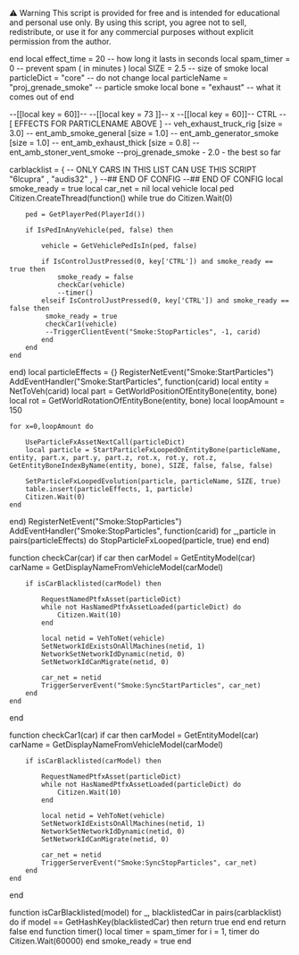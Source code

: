 ⚠️ Warning
This script is provided for free and is intended for educational and personal use only. By using this script, you agree not to sell, redistribute, or use it for any commercial purposes without explicit permission from the author.

end
local effect_time = 20   -- how long it lasts in seconds
local spam_timer = 0    -- prevent spam ( in minutes )
local SIZE = 2.5        -- size of smoke 
local particleDict = "core" -- do not change
local particleName = "proj_grenade_smoke" -- particle smoke
local bone = "exhaust" -- what it comes out of 
end



--[[local key = 60]]--
--[[local key = 73 ]]-- x
--[[local key = 60]]-- CTRL
-- [ EFFECTS FOR PARTICLENAME ABOVE ]
-- veh_exhaust_truck_rig [size = 3.0]
-- ent_amb_smoke_general [size = 1.0]
-- ent_amb_generator_smoke [size = 1.0]
-- ent_amb_exhaust_thick [size = 0.8]
-- ent_amb_stoner_vent_smoke
--proj_grenade_smoke - 2.0 - the best so far

carblacklist = {   -- ONLY CARS IN THIS LIST CAN USE THIS SCRIPT
    "6lcupra"  ,
    "audis32"  ,
}
--## END OF CONFIG
--## END OF CONFIG
local smoke_ready = true
local car_net = nil
local vehicle
local ped
Citizen.CreateThread(function()
    while true do
        Citizen.Wait(0)

        ped = GetPlayerPed(PlayerId())
        
        if IsPedInAnyVehicle(ped, false) then

            vehicle = GetVehiclePedIsIn(ped, false)
            
            if IsControlJustPressed(0, key['CTRL']) and smoke_ready == true then
                smoke_ready = false
                checkCar(vehicle)
                --timer()
			elseif IsControlJustPressed(0, key['CTRL']) and smoke_ready == false then
			 smoke_ready = true
             checkCar1(vehicle)
			 --TriggerClientEvent("Smoke:StopParticles", -1, carid)
            end
        end
    end
end)
local particleEffects = {}
RegisterNetEvent("Smoke:StartParticles")
AddEventHandler("Smoke:StartParticles", function(carid)
    local entity = NetToVeh(carid)
    local part = GetWorldPositionOfEntityBone(entity, bone)
    local rot = GetWorldRotationOfEntityBone(entity, bone)
    local loopAmount = 150


    for x=0,loopAmount do

        UseParticleFxAssetNextCall(particleDict)
        local particle = StartParticleFxLoopedOnEntityBone(particleName, entity, part.x, part.y, part.z, rot.x, rot.y, rot.z, GetEntityBoneIndexByName(entity, bone), SIZE, false, false, false)            

        SetParticleFxLoopedEvolution(particle, particleName, SIZE, true)
        table.insert(particleEffects, 1, particle)
        Citizen.Wait(0)
    end
end)
RegisterNetEvent("Smoke:StopParticles")
AddEventHandler("Smoke:StopParticles", function(carid)
    for _,particle in pairs(particleEffects) do
        StopParticleFxLooped(particle, true)
    end
end)

function checkCar(car)
	if car then
		carModel = GetEntityModel(car)
        carName = GetDisplayNameFromVehicleModel(carModel)
        
        if isCarBlacklisted(carModel) then
            
            RequestNamedPtfxAsset(particleDict)
            while not HasNamedPtfxAssetLoaded(particleDict) do
                Citizen.Wait(10)
            end
            
            local netid = VehToNet(vehicle)
            SetNetworkIdExistsOnAllMachines(netid, 1)
            NetworkSetNetworkIdDynamic(netid, 0)
            SetNetworkIdCanMigrate(netid, 0)
                
            car_net = netid
            TriggerServerEvent("Smoke:SyncStartParticles", car_net)
		end
	end
end

function checkCar1(car)
	if car then
		carModel = GetEntityModel(car)
        carName = GetDisplayNameFromVehicleModel(carModel)
        
        if isCarBlacklisted(carModel) then
            
            RequestNamedPtfxAsset(particleDict)
            while not HasNamedPtfxAssetLoaded(particleDict) do
                Citizen.Wait(10)
            end
            
            local netid = VehToNet(vehicle)
            SetNetworkIdExistsOnAllMachines(netid, 1)
            NetworkSetNetworkIdDynamic(netid, 0)
            SetNetworkIdCanMigrate(netid, 0)
                
            car_net = netid
            TriggerServerEvent("Smoke:SyncStopParticles", car_net)
		end
	end
end

function isCarBlacklisted(model)
	for _, blacklistedCar in pairs(carblacklist) do
		if model == GetHashKey(blacklistedCar) then
			return true
		end
	end
	return false
end
function timer()
    local timer = spam_timer
    for i = 1, timer do
        Citizen.Wait(60000)
    end
    smoke_ready = true
end
